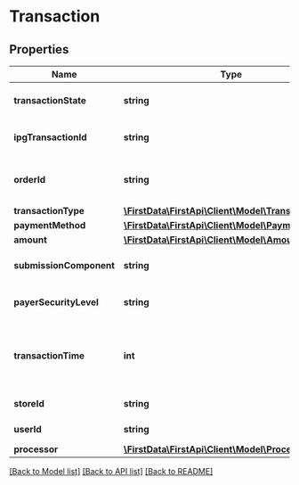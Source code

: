 # Transaction

## Properties
Name | Type | Description | Notes
------------ | ------------- | ------------- | -------------
**transactionState** | **string** | The state of the transaction. | [optional] 
**ipgTransactionId** | **string** | The transaction ID | [optional] 
**orderId** | **string** | Client order ID if supplied by client. | [optional] 
**transactionType** | [**\FirstData\FirstApi\Client\Model\TransactionType**](TransactionType.md) |  | [optional] 
**paymentMethod** | [**\FirstData\FirstApi\Client\Model\PaymentMethod**](PaymentMethod.md) |  | [optional] 
**amount** | [**\FirstData\FirstApi\Client\Model\Amount**](Amount.md) |  | [optional] 
**submissionComponent** | **string** | The submission component. | [optional] 
**payerSecurityLevel** | **string** | The payer security level. | [optional] 
**transactionTime** | **int** | The transaction time in seconds since Epoch | [optional] 
**storeId** | **string** | Store ID number. | [optional] 
**userId** | **string** | The user ID. | [optional] 
**processor** | [**\FirstData\FirstApi\Client\Model\ProcessorData**](ProcessorData.md) |  | [optional] 

[[Back to Model list]](../README.md#documentation-for-models) [[Back to API list]](../README.md#documentation-for-api-endpoints) [[Back to README]](../README.md)


